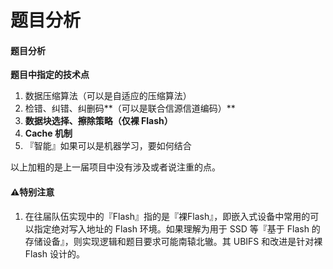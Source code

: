 # 题目分析

#### 题目分析

**题目中指定的技术点**

1. 数据压缩算法（可以是自适应的压缩算法）
2. 检错、纠错、纠删码\*\*（可以是联合信源信道编码）\*\*
3. **数据块选择、擦除策略（仅裸 Flash）**
4. **Cache 机制**
5. 『智能』如果可以是机器学习，要如何结合

以上加粗的是上一届项目中没有涉及或者说注重的点。

#### ⚠️特别注意

1. 在往届队伍实现中的『Flash』指的是『裸Flash』，即嵌入式设备中常用的可以指定绝对写入地址的 Flash 环境。如果理解为用于 SSD 等『基于 Flash 的存储设备』，则实现逻辑和题目要求可能南辕北辙。其 UBIFS 和改进是针对裸 Flash 设计的。
